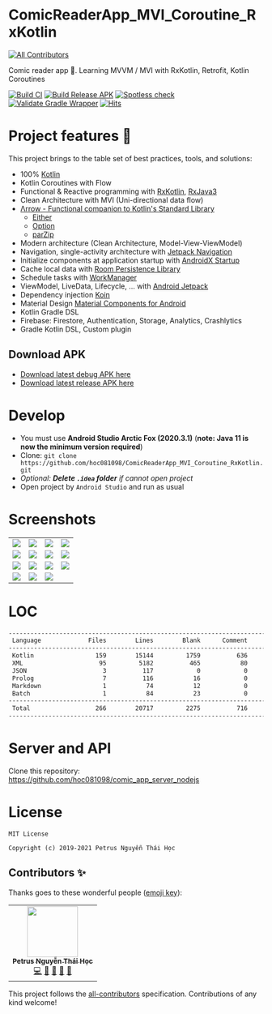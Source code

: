 # ComicReaderApp_MVI_Coroutine_RxKotlin
<!-- ALL-CONTRIBUTORS-BADGE:START - Do not remove or modify this section -->
[![All Contributors](https://img.shields.io/badge/all_contributors-1-orange.svg?style=flat-square)](#contributors-)
<!-- ALL-CONTRIBUTORS-BADGE:END -->
Comic reader app 📘. Learning MVVM / MVI with RxKotlin, Retrofit, Kotlin Coroutines

[![Build CI](https://github.com/hoc081098/ComicReaderApp_MVI_Coroutine_RxKotlin_Jetpack/actions/workflows/build.yml/badge.svg)](https://github.com/hoc081098/ComicReaderApp_MVI_Coroutine_RxKotlin_Jetpack/actions/workflows/build.yml)
[![Build Release APK](https://github.com/hoc081098/ComicReaderApp_MVI_Coroutine_RxKotlin_Jetpack/actions/workflows/build-release.yml/badge.svg)](https://github.com/hoc081098/ComicReaderApp_MVI_Coroutine_RxKotlin_Jetpack/actions/workflows/build-release.yml)
[![Spotless check](https://github.com/hoc081098/ComicReaderApp_MVI_Coroutine_RxKotlin_Jetpack/actions/workflows/spotless.yml/badge.svg)](https://github.com/hoc081098/ComicReaderApp_MVI_Coroutine_RxKotlin_Jetpack/actions/workflows/spotless.yml)
[![Validate Gradle Wrapper](https://github.com/hoc081098/ComicReaderApp_MVI_Coroutine_RxKotlin_Jetpack/actions/workflows/gradle-wrapper-validation.yml/badge.svg)](https://github.com/hoc081098/ComicReaderApp_MVI_Coroutine_RxKotlin_Jetpack/actions/workflows/gradle-wrapper-validation.yml)
[![Hits](https://hits.seeyoufarm.com/api/count/incr/badge.svg?url=https%3A%2F%2Fgithub.com%2Fhoc081098%2FComicReaderApp_MVI_Coroutine_RxKotlin_Jetpack&count_bg=%2379C83D&title_bg=%23555555&icon=&icon_color=%23E7E7E7&title=hits&edge_flat=false)](https://hits.seeyoufarm.com)

# Project features 🚀
This project brings to the table set of best practices, tools, and solutions:

-   100% [Kotlin](https://kotlinlang.org/)
-   Kotlin Coroutines with Flow
-   Functional & Reactive programming with [RxKotlin](https://github.com/ReactiveX/RxKotlin), [RxJava3](https://github.com/ReactiveX/RxJava)
-   Clean Architecture with MVI (Uni-directional data flow)
-   [Λrrow - Functional companion to Kotlin's Standard Library](https://arrow-kt.io/)
       - [Either](https://arrow-kt.io/docs/apidocs/arrow-core/arrow.core/-either/)
       - [Option](https://arrow-kt.io/docs/apidocs/arrow-core/arrow.core/-option/)
       - [parZip](https://arrow-kt.io/docs/fx/async/#parzip)
-   Modern architecture (Clean Architecture, Model-View-ViewModel)
-   Navigation, single-activity architecture with [Jetpack Navigation](https://developer.android.com/guide/navigation)
-   Initialize components at application startup with [AndroidX Startup](https://developer.android.com/topic/libraries/app-startup)
-   Cache local data with [Room Persistence Library](https://developer.android.com/topic/libraries/architecture/room)
-   Schedule tasks with [WorkManager](https://developer.android.com/topic/libraries/architecture/workmanager)
-   ViewModel, LiveData, Lifecycle, ... with [Android Jetpack](https://developer.android.com/jetpack)
-   Dependency injection [Koin](https://insert-koin.io/)
-   Material Design [Material Components for Android](https://github.com/material-components/material-components-android)
-   Kotlin Gradle DSL
-   Firebase: Firestore, Authentication, Storage, Analytics, Crashlytics
-   Gradle Kotlin DSL, Custom plugin

## Download APK

- [Download latest debug APK here](https://nightly.link/hoc081098/ComicReaderApp_MVI_Coroutine_RxKotlin_Jetpack/workflows/build/master/app-debug.zip)
- [Download latest release APK here](https://nightly.link/hoc081098/ComicReaderApp_MVI_Coroutine_RxKotlin_Jetpack/actions/runs/1360316687/app-release.zip)

# Develop
- You must use **Android Studio Arctic Fox (2020.3.1)** (**note: Java 11 is now the minimum version required**)
- Clone: `git clone https://github.com/hoc081098/ComicReaderApp_MVI_Coroutine_RxKotlin.git`
- _Optional: **Delete `.idea` folder** if cannot open project_
- Open project by `Android Studio` and run as usual

# Screenshots

|                         |                         |                         |                         |
|        :---:            |          :---:          |        :---:            |          :---:          |
| ![](screenshots/1.jpeg) | ![](screenshots/2.jpeg) | ![](screenshots/3.jpeg) | ![](screenshots/4.jpeg) |
| ![](screenshots/5.jpeg) | ![](screenshots/6.jpeg) | ![](screenshots/7.jpeg) | ![](screenshots/8.jpeg) |
| ![](screenshots/9.jpeg) | ![](screenshots/10.png) | ![](screenshots/11.png) | ![](screenshots/12.png) |
| ![](screenshots/13.png) | ![](screenshots/14.png) | ![](screenshots/15.png) |                         |

# LOC

```sh
--------------------------------------------------------------------------------
 Language             Files        Lines        Blank      Comment         Code
--------------------------------------------------------------------------------
 Kotlin                 159        15144         1759          636        12749
 XML                     95         5182          465           80         4637
 JSON                     3          117            0            0          117
 Prolog                   7          116           16            0          100
 Markdown                 1           74           12            0           62
 Batch                    1           84           23            0           61
--------------------------------------------------------------------------------
 Total                  266        20717         2275          716        17726
--------------------------------------------------------------------------------
```

# Server and API

Clone this repository: https://github.com/hoc081098/comic_app_server_nodejs

# License

    MIT License

    Copyright (c) 2019-2021 Petrus Nguyễn Thái Học

## Contributors ✨

Thanks goes to these wonderful people ([emoji key](https://allcontributors.org/docs/en/emoji-key)):

<!-- ALL-CONTRIBUTORS-LIST:START - Do not remove or modify this section -->
<!-- prettier-ignore-start -->
<!-- markdownlint-disable -->
<table>
  <tr>
    <td align="center"><a href="https://www.linkedin.com/in/hoc081098/"><img src="https://avatars.githubusercontent.com/u/36917223?v=4?s=100" width="100px;" alt=""/><br /><sub><b>Petrus Nguyễn Thái Học</b></sub></a><br /><a href="https://github.com/hoc081098/ComicReaderApp_MVI_Coroutine_RxKotlin_Jetpack/commits?author=hoc081098" title="Code">💻</a> <a href="#maintenance-hoc081098" title="Maintenance">🚧</a> <a href="#ideas-hoc081098" title="Ideas, Planning, & Feedback">🤔</a> <a href="#design-hoc081098" title="Design">🎨</a> <a href="https://github.com/hoc081098/ComicReaderApp_MVI_Coroutine_RxKotlin_Jetpack/issues?q=author%3Ahoc081098" title="Bug reports">🐛</a></td>
  </tr>
</table>

<!-- markdownlint-restore -->
<!-- prettier-ignore-end -->

<!-- ALL-CONTRIBUTORS-LIST:END -->

This project follows the [all-contributors](https://github.com/all-contributors/all-contributors) specification. Contributions of any kind welcome!